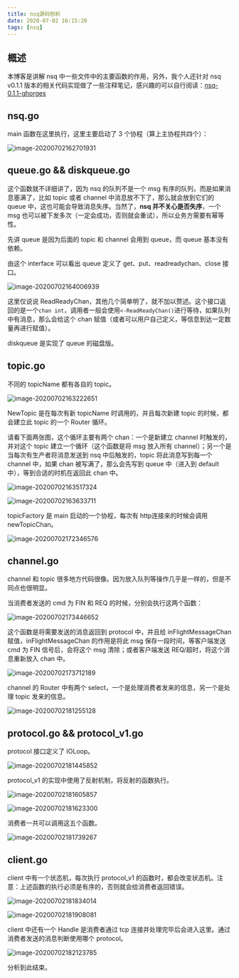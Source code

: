 ```yaml
---
title: nsq源码刨析
date: 2020-07-02 16:15:20
tags: [nsq]
---
```


## 概述

本博客是讲解 nsq 中一些文件中的主要函数的作用，另外，我个人还针对 nsq v0.1.1 版本的相关代码实现做了一些注释笔记，感兴趣的可以自行阅读：[nsq-0.1.1-ghorges](https://github.com/ghorges/nsq-0.1.1-ghorges)

<!--more-->

## nsq.go

main 函数在这里执行，这里主要启动了 3 个协程（算上主协程共四个）：

![image-20200702162701931](/images/image-20200702162701931.png)

## queue.go && diskqueue.go

这个函数就不详细讲了，因为 nsq 的队列不是一个 msg 有序的队列，而是如果消息塞满了，比如 topic 或者 channel 中消息放不下了，那么就会放到它们的 queue 中，这也可能会导致消息失序。当然了，**nsq 并不关心是否失序**，一个 msg 也可以被下发多次（一定会成功，否则就会重试），所以业务方需要有幂等性。

先讲 queue 是因为后面的 topic 和 channel 会用到 queue，而 queue 基本没有依赖。

由这个 interface 可以看出 queue 定义了 get、put、readreadychan、close 接口。

![image-20200702164006939](/images/image-20200702164006939.png)

这里仅说说 ReadReadyChan，其他几个简单明了，就不加以赘述。这个接口返回的是一个`chan int`，调用者一般会使用`<-ReadReadyChan()`进行等待，如果队列中有消息，那么会给这个 chan 赋值（或者可以用户自己定义，等信息到达一定数量再进行赋值）。

diskqueue 是实现了 queue 的磁盘版。

## topic.go

不同的 topicName 都有各自的 topic。

![image-20200702163222651](/images/image-20200702163222651.png)

NewTopic 是在每次有新 topicName 时调用的，并且每次新建 topic 的时候，都会建立此 topic 的一个 Router 循环。

请看下面两张图，这个循环主要有两个 chan：一个是新建立 channel 时触发的，并对这个 topic 建立一个循环（这个函数是将 msg 放入所有 channel）；另一个是当每次有生产者将消息发送到 nsq 中后触发的，topic 将此消息写到每一个 channel 中，如果 chan 被写满了，那么会先写到 queue 中（进入到 default 中），等到合适的时机在返回此 chan 中。

![image-20200702163517324](/images/image-20200702163517324.png)

![image-20200702163633711](/images/image-20200702163633711.png)

topicFactory 是 main 启动的一个协程，每次有 http连接来的时候会调用 newTopicChan。

![image-20200702172346576](/images/image-20200702172346576.png)

## channel.go

channel 和 topic 很多地方代码很像。因为放入队列等操作几乎是一样的，但是不同点也很明显。

当消费者发送的 cmd 为 FIN 和 REQ 的时候，分别会执行这两个函数：

![image-20200702173446652](/images/image-20200702173446652.png)

这个函数是将需要发送的消息返回到 protocol 中，并且给 inFlightMessageChan 赋值，inFlightMessageChan 的作用是将此 msg 保存一段时间，等客户端发送 cmd 为 FIN 信号后，会将这个 msg 清除；或者客户端发送 REQ/超时，将这个消息重新放入 chan 中。

![image-20200702173712189](/images/image-20200702173712189.png)

channel 的 Router 中有两个 select，一个是处理消费者发来的信息，另一个是处理 topic 发来的信息。

![image-20200702181255128](/images/image-20200702181255128.png)

## protocol.go && protocol_v1.go

protocol 接口定义了 IOLoop。

![image-20200702181445852](/images/image-20200702181445852.png)

protocol_v1 的实现中使用了反射机制，将反射的函数执行。

![image-20200702181605857](/images/image-20200702181605857.png)

![image-20200702181623300](/images/image-20200702181623300.png)

消费者一共可以调用这五个函数。

![image-20200702181739267](/images/image-20200702181739267.png)

## client.go

client 中有一个状态机，每次执行 protocol_v1 的函数时，都会改变状态机。注意：上述函数的执行必须是有序的，否则就会给消费者返回错误。

![image-20200702181834014](/images/image-20200702181834014.png)

![image-20200702181908081](/images/image-20200702181908081.png)

client 中还有一个 Handle 是消费者通过 tcp 连接并处理完毕后会进入这里。通过消费者发送的消息判断使用哪个 protocol。

![image-20200702182123785](/images/image-20200702182123785.png)

分析到此结束。
